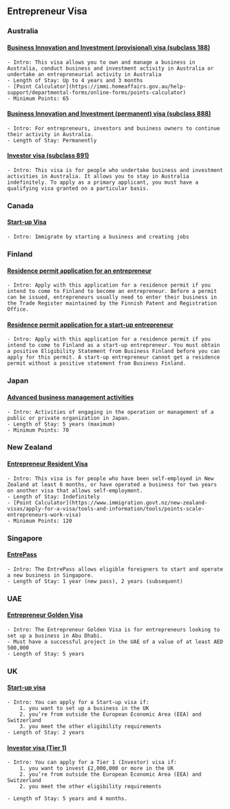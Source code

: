 ## Entrepreneur Visa

### Australia

#### [Business Innovation and Investment (provisional) visa (subclass 188)](https://immi.homeaffairs.gov.au/visas/getting-a-visa/visa-listing/business-innovation-and-investment-188)

    - Intro: This visa allows you to own and manage a business in Australia, conduct business and investment activity in Australia or undertake an entrepreneurial activity in Australia
    - Length of Stay: Up to 4 years and 3 months
    - [Point Calculator](https://immi.homeaffairs.gov.au/help-support/departmental-forms/online-forms/points-calculator)
    - Minimum Points: 65

#### [Business Innovation and Investment (permanent) visa (subclass 888)](https://immi.homeaffairs.gov.au/visas/getting-a-visa/visa-listing/business-innovation-and-investment-888/)

    - Intro: For entrepreneurs, investors and business owners to continue their activity in Australia.
    - Length of Stay: Permanently

#### [Investor visa (subclass 891)](https://immi.homeaffairs.gov.au/visas/getting-a-visa/visa-listing/investor-891)

    - Intro: This visa is for people who undertake business and investment activities in Australia. It allows you to stay in Australia indefinitely. To apply as a primary applicant, you must have a qualifying visa granted on a particular basis.

### Canada

#### [Start-up Visa](https://www.canada.ca/en/immigration-refugees-citizenship/services/immigrate-canada/start-visa.html)

    - Intro: Immigrate by starting a business and creating jobs

### Finland

#### [Residence permit application for an entrepreneur](https://migri.fi/en/entrepreneur)

    - Intro: Apply with this application for a residence permit if you intend to come to Finland to become an entrepreneur. Before a permit can be issued, entrepreneurs usually need to enter their business in the Trade Register maintained by the Finnish Patent and Registration Office.

#### [Residence permit application for a start-up entrepreneur](https://migri.fi/en/start-up-entrepreneur)

    - Intro: Apply with this application for a residence permit if you intend to come to Finland as a start-up entrepreneur. You must obtain a positive Eligibility Statement from Business Finland before you can apply for this permit. A start-up entrepreneur cannot get a residence permit without a positive statement from Business Finland.

### Japan

#### [Advanced business management activities](https://www.isa.go.jp/en/publications/materials/newimmiact_3_system_index.html)

    - Intro: Activities of engaging in the operation or management of a public or private organization in Japan.
    - Length of Stay: 5 years (maximum)
    - Minimum Points: 70

### New Zealand

#### [Entrepreneur Resident Visa](https://www.immigration.govt.nz/new-zealand-visas/apply-for-a-visa/about-visa/entrepreneur-resident-visa)

    - Intro: This visa is for people who have been self-employed in New Zealand at least 6 months, or have operated a business for two years on another visa that allows self-employment.
    - Length of Stay: Indefinitely
    - [Point Calculator](https://www.immigration.govt.nz/new-zealand-visas/apply-for-a-visa/tools-and-information/tools/points-scale-entrepreneurs-work-visa)
    - Minimum Points: 120

### Singapore

#### [EntrePass](https://www.mom.gov.sg/passes-and-permits/entrepass)

    - Intro: The EntrePass allows eligible foreigners to start and operate a new business in Singapore.
    - Length of Stay: 1 year (new pass), 2 years (subsequent)

### UAE

#### [Entrepreneur Golden Visa](https://adro.gov.ae/golden-visa/Entrepreneur)

    - Intro: The Entrepreneur Golden Visa is for entrepreneurs looking to set up a business in Abu Dhabi.
    - Must have a successful project in the UAE of a value of at least AED 500,000
    - Length of Stay: 5 years

### UK

#### [Start-up visa](https://www.gov.uk/start-up-visa)

    - Intro: You can apply for a Start-up visa if:
        1. you want to set up a business in the UK
        2. you’re from outside the European Economic Area (EEA) and Switzerland
        3. you meet the other eligibility requirements
    - Length of Stay: 2 years

#### [Investor visa (Tier 1)](https://www.gov.uk/tier-1-investor)

    - Intro: You can apply for a Tier 1 (Investor) visa if:
        1. you want to invest £2,000,000 or more in the UK
        2. you’re from outside the European Economic Area (EEA) and Switzerland
        2. you meet the other eligibility requirements

    - Length of Stay: 5 years and 4 months.
